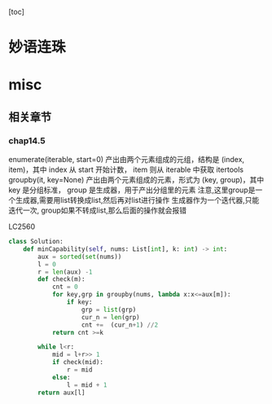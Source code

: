 [toc]
# 妙语连珠


# misc

## 相关章节
### chap14.5
enumerate(iterable, start=0) 产出由两个元素组成的元组，结构是 (index, item)，其中 index 从 start 开始计数， item 则从 iterable 中获取
itertools groupby(it, key=None)
产出由两个元素组成的元素，形式为 (key, group)，其中 key 是分组标准， group 是生成器，用于产出分组里的元素
注意,这里group是一个生成器,需要用list转换成list,然后再对list进行操作
生成器作为一个迭代器,只能迭代一次, group如果不转成list,那么后面的操作就会报错

LC2560
```python
class Solution:
    def minCapability(self, nums: List[int], k: int) -> int:
        aux = sorted(set(nums))
        l = 0
        r = len(aux) -1
        def check(m):
            cnt = 0
            for key,grp in groupby(nums, lambda x:x<=aux[m]):
                if key:
                    grp = list(grp)
                    cur_n = len(grp)
                    cnt +=  (cur_n+1) //2
            return cnt >=k

        while l<r:
            mid = l+r>> 1
            if check(mid):
                r = mid
            else:
                l = mid + 1
        return aux[l]

```